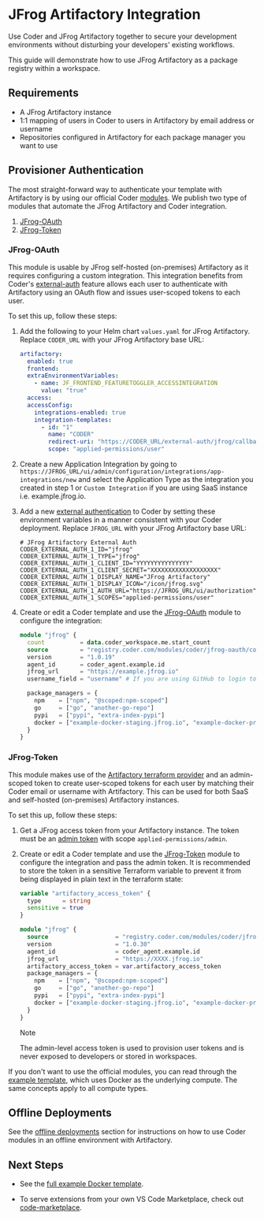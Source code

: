 # JFrog Artifactory Integration

Use Coder and JFrog Artifactory together to secure your development environments
without disturbing your developers' existing workflows.

This guide will demonstrate how to use JFrog Artifactory as a package registry
within a workspace.

## Requirements

- A JFrog Artifactory instance
- 1:1 mapping of users in Coder to users in Artifactory by email address or
  username
- Repositories configured in Artifactory for each package manager you want to
  use

## Provisioner Authentication

The most straight-forward way to authenticate your template with Artifactory is
by using our official Coder [modules](https://registry.coder.com). We publish
two type of modules that automate the JFrog Artifactory and Coder integration.

1. [JFrog-OAuth](https://registry.coder.com/modules/coder/jfrog-oauth)
1. [JFrog-Token](https://registry.coder.com/modules/coder/jfrog-token)

### JFrog-OAuth

This module is usable by JFrog self-hosted (on-premises) Artifactory as it
requires configuring a custom integration. This integration benefits from Coder's [external-auth](../../admin/external-auth.md) feature allows each user to authenticate with Artifactory using an OAuth flow and issues user-scoped tokens to each user.

To set this up, follow these steps:

1. Add the following to your Helm chart `values.yaml` for JFrog Artifactory. Replace `CODER_URL` with your JFrog Artifactory base URL:

   ```yaml
   artifactory:
     enabled: true
     frontend:
     extraEnvironmentVariables:
       - name: JF_FRONTEND_FEATURETOGGLER_ACCESSINTEGRATION
         value: "true"
     access:
     accessConfig:
       integrations-enabled: true
       integration-templates:
         - id: "1"
           name: "CODER"
           redirect-uri: "https://CODER_URL/external-auth/jfrog/callback"
           scope: "applied-permissions/user"
   ```

1. Create a new Application Integration by going to
   `https://JFROG_URL/ui/admin/configuration/integrations/app-integrations/new` and select the
   Application Type as the integration you created in step 1 or `Custom Integration` if you are using SaaS instance i.e. example.jfrog.io.

1. Add a new [external authentication](../../admin/external-auth.md) to Coder by setting these
   environment variables in a manner consistent with your Coder deployment. Replace `JFROG_URL` with your JFrog Artifactory base URL:

   ```env
   # JFrog Artifactory External Auth
   CODER_EXTERNAL_AUTH_1_ID="jfrog"
   CODER_EXTERNAL_AUTH_1_TYPE="jfrog"
   CODER_EXTERNAL_AUTH_1_CLIENT_ID="YYYYYYYYYYYYYYY"
   CODER_EXTERNAL_AUTH_1_CLIENT_SECRET="XXXXXXXXXXXXXXXXXXX"
   CODER_EXTERNAL_AUTH_1_DISPLAY_NAME="JFrog Artifactory"
   CODER_EXTERNAL_AUTH_1_DISPLAY_ICON="/icon/jfrog.svg"
   CODER_EXTERNAL_AUTH_1_AUTH_URL="https://JFROG_URL/ui/authorization"
   CODER_EXTERNAL_AUTH_1_SCOPES="applied-permissions/user"
   ```

1. Create or edit a Coder template and use the [JFrog-OAuth](https://registry.coder.com/modules/coder/jfrog-oauth) module to configure the integration:

   ```tf
   module "jfrog" {
     count          = data.coder_workspace.me.start_count
     source         = "registry.coder.com/modules/coder/jfrog-oauth/coder"
     version        = "1.0.19"
     agent_id       = coder_agent.example.id
     jfrog_url      = "https://example.jfrog.io"
     username_field = "username" # If you are using GitHub to login to both Coder and Artifactory, use username_field = "username"

     package_managers = {
       npm    = ["npm", "@scoped:npm-scoped"]
       go     = ["go", "another-go-repo"]
       pypi   = ["pypi", "extra-index-pypi"]
       docker = ["example-docker-staging.jfrog.io", "example-docker-production.jfrog.io"]
     }
   }
   ```

### JFrog-Token

This module makes use of the [Artifactory terraform
provider](https://registry.terraform.io/providers/jfrog/artifactory/latest/docs) and an admin-scoped token to create
user-scoped tokens for each user by matching their Coder email or username with
Artifactory. This can be used for both SaaS and self-hosted (on-premises)
Artifactory instances.

To set this up, follow these steps:

1. Get a JFrog access token from your Artifactory instance. The token must be an [admin token](https://registry.terraform.io/providers/jfrog/artifactory/latest/docs#access-token) with scope `applied-permissions/admin`.

1. Create or edit a Coder template and use the [JFrog-Token](https://registry.coder.com/modules/coder/jfrog-token) module to configure the integration and pass the admin token. It is recommended to store the token in a sensitive Terraform variable to prevent it from being displayed in plain text in the terraform state:

   ```tf
   variable "artifactory_access_token" {
     type      = string
     sensitive = true
   }

   module "jfrog" {
     source                   = "registry.coder.com/modules/coder/jfrog-token/coder"
     version                  = "1.0.30"
     agent_id                 = coder_agent.example.id
     jfrog_url                = "https://XXXX.jfrog.io"
     artifactory_access_token = var.artifactory_access_token
     package_managers = {
       npm    = ["npm", "@scoped:npm-scoped"]
       go     = ["go", "another-go-repo"]
       pypi   = ["pypi", "extra-index-pypi"]
       docker = ["example-docker-staging.jfrog.io", "example-docker-production.jfrog.io"]
     }
   }
   ```

   > [!NOTE]
   > The admin-level access token is used to provision user tokens and is never exposed to developers or stored in workspaces.

If you don't want to use the official modules, you can read through the [example template](https://github.com/coder/coder/tree/main/examples/jfrog/docker), which uses Docker as the underlying compute. The
same concepts apply to all compute types.

## Offline Deployments

See the [offline deployments](../templates/extending-templates/modules.md#offline-installations) section for instructions on how to use Coder modules in an offline environment with Artifactory.

## Next Steps

- See the [full example Docker template](https://github.com/coder/coder/tree/main/examples/jfrog/docker).

- To serve extensions from your own VS Code Marketplace, check out
  [code-marketplace](https://github.com/coder/code-marketplace#artifactory-storage).
